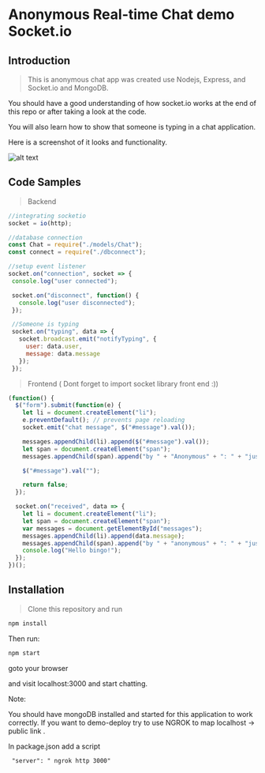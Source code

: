 # Anonymous Real-time Chat demo Socket.io

## Introduction

> This is anonymous chat app was created use Nodejs, Express, and Socket.io and MongoDB.

You should have a good understanding of how socket.io works at the end of this repo or after taking a look at the code.

You will also learn how to show that someone is typing in a chat application.

Here is a screenshot of it looks and functionality.

![alt text]("https://github.com/giavudangle/anonymousRealtimeChat/blob/master/screenshots/chatscreenshot.gif")

## Code Samples

> Backend 

```javascript
//integrating socketio
socket = io(http);

//database connection
const Chat = require("./models/Chat");
const connect = require("./dbconnect");

//setup event listener
socket.on("connection", socket => {
 console.log("user connected");

 socket.on("disconnect", function() {
   console.log("user disconnected");
 });

 //Someone is typing
 socket.on("typing", data => {
   socket.broadcast.emit("notifyTyping", {
     user: data.user,
     message: data.message
   });
 });

```

> Frontend ( Dont forget to import socket library front end :))

```javascript
(function() {
  $("form").submit(function(e) {
    let li = document.createElement("li");
    e.preventDefault(); // prevents page reloading
    socket.emit("chat message", $("#message").val());

    messages.appendChild(li).append($("#message").val());
    let span = document.createElement("span");
    messages.appendChild(span).append("by " + "Anonymous" + ": " + "just now");

    $("#message").val("");

    return false;
  });

  socket.on("received", data => {
    let li = document.createElement("li");
    let span = document.createElement("span");
    var messages = document.getElementById("messages");
    messages.appendChild(li).append(data.message);
    messages.appendChild(span).append("by " + "anonymous" + ": " + "just now");
    console.log("Hello bingo!");
  });
})();
```

## Installation

> Clone this repository and run

```bash
npm install 

```

Then run:

```bash
npm start
```

goto your browser

and visit localhost:3000 and start chatting.

Note:

You should have mongoDB installed and started for this application to work correctly.
If you want to demo-deploy try to use NGROK to map localhost -> public link .

In package.json add a script
```
 "server": " ngrok http 3000"
```
